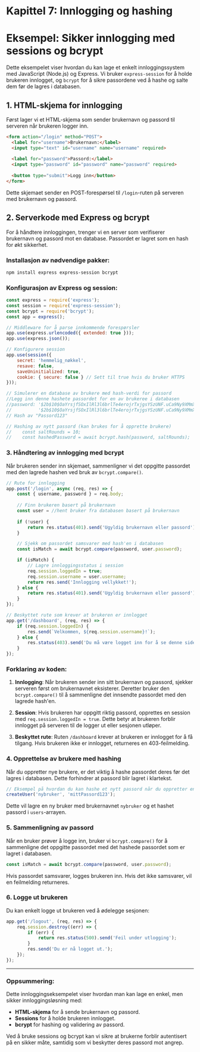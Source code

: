 # Kapittel 7: Innlogging og hashing

# Eksempel: Sikker innlogging med sessions og bcrypt

Dette eksempelet viser hvordan du kan lage et enkelt innloggingssystem med JavaScript (Node.js) og Express. Vi bruker `express-session` for å holde brukeren innlogget, og `bcrypt` for å sikre passordene ved å hashe og salte dem før de lagres i databasen.

## 1. HTML-skjema for innlogging

Først lager vi et HTML-skjema som sender brukernavn og passord til serveren når brukeren logger inn.

```html
<form action="/login" method="POST">
  <label for="username">Brukernavn:</label>
  <input type="text" id="username" name="username" required>
  
  <label for="password">Passord:</label>
  <input type="password" id="password" name="password" required>
  
  <button type="submit">Logg inn</button>
</form>
```

Dette skjemaet sender en POST-forespørsel til `/login`-ruten på serveren med brukernavn og passord.

## 2. Serverkode med Express og bcrypt

For å håndtere innloggingen, trenger vi en server som verifiserer brukernavn og passord mot en database. Passordet er lagret som en hash for økt sikkerhet.

### Installasjon av nødvendige pakker:

```bash
npm install express express-session bcrypt
```

### Konfigurasjon av Express og session:

```javascript
const express = require('express');
const session = require('express-session');
const bcrypt = require('bcrypt');
const app = express();

// Middleware for å parse innkommende forespørsler
app.use(express.urlencoded({ extended: true }));
app.use(express.json());

// Konfigurere session
app.use(session({
    secret: 'hemmelig_nøkkel',
    resave: false,
    saveUninitialized: true,
    cookie: { secure: false } // Sett til true hvis du bruker HTTPS
}));

// Simulerer en database av brukere med hash-verdi for passord
//Legg inn denne hashete passordet for en av brukeree i databasen 
//password: '$2b$10$OaYrsjfSOxIlRl3l6brlTe4erojrTxjgsYSzUNF.uCa9Ny9XMmXoS' 
//          '$2b$10$OaYrsjfSOxIlRl3l6brlTe4erojrTxjgsYSzUNF.uCa9Ny9XMmXoS'
// Hash av "Passord123"

// Hashing av nytt passord (kan brukes for å opprette brukere)
//    const saltRounds = 10;
//    const hashedPassword = await bcrypt.hash(password, saltRounds);
```

### 3. Håndtering av innlogging med bcrypt

Når brukeren sender inn skjemaet, sammenligner vi det oppgitte passordet med den lagrede hashen ved bruk av `bcrypt.compare()`.

```javascript
// Rute for innlogging
app.post('/login', async (req, res) => {
    const { username, password } = req.body;
    
    // Finn brukeren basert på brukernavn
    const user = //hent bruker fra databasen basert på brukernavn
    
    if (!user) {
        return res.status(401).send('Ugyldig brukernavn eller passord');
    }

    // Sjekk om passordet samsvarer med hash'en i databasen
    const isMatch = await bcrypt.compare(password, user.password);

    if (isMatch) {
        // Lagre innloggingsstatus i session
        req.session.loggedIn = true;
        req.session.username = user.username;
        return res.send('Innlogging vellykket!');
    } else {
        return res.status(401).send('Ugyldig brukernavn eller passord');
    }
});

// Beskyttet rute som krever at brukeren er innlogget
app.get('/dashboard', (req, res) => {
    if (req.session.loggedIn) {
        res.send(`Velkommen, ${req.session.username}!`);
    } else {
        res.status(403).send('Du må være logget inn for å se denne siden.');
    }
});
```

### Forklaring av koden:
1. **Innlogging**: Når brukeren sender inn sitt brukernavn og passord, sjekker serveren først om brukernavnet eksisterer. Deretter bruker den `bcrypt.compare()` til å sammenligne det innsendte passordet med den lagrede hash'en.
   
2. **Session**: Hvis brukeren har oppgitt riktig passord, opprettes en session med `req.session.loggedIn = true`. Dette betyr at brukeren forblir innlogget på serveren til de logger ut eller sesjonen utløper.

3. **Beskyttet rute**: Ruten `/dashboard` krever at brukeren er innlogget for å få tilgang. Hvis brukeren ikke er innlogget, returneres en 403-feilmelding.

### 4. Opprettelse av brukere med hashing

Når du oppretter nye brukere, er det viktig å hashe passordet deres før det lagres i databasen. Dette forhindrer at passord blir lagret i klartekst.

```javascript
// Eksempel på hvordan du kan hashe et nytt passord når du oppretter en bruker
createUser('nybruker', 'mittPassord123');
```

Dette vil lagre en ny bruker med brukernavnet `nybruker` og et hashet passord i `users`-arrayen.

### 5. Sammenligning av passord

Når en bruker prøver å logge inn, bruker vi `bcrypt.compare()` for å sammenligne det oppgitte passordet med det hashede passordet som er lagret i databasen.

```javascript
const isMatch = await bcrypt.compare(password, user.password);
```

Hvis passordet samsvarer, logges brukeren inn. Hvis det ikke samsvarer, vil en feilmelding returneres.

### 6. Logge ut brukeren

Du kan enkelt logge ut brukeren ved å ødelegge sesjonen:

```javascript
app.get('/logout', (req, res) => {
    req.session.destroy((err) => {
        if (err) {
            return res.status(500).send('Feil under utlogging');
        }
        res.send('Du er nå logget ut.');
    });
});
```

---

### Oppsummering:

Dette innloggingseksempelet viser hvordan man kan lage en enkel, men sikker innloggingsløsning med:
- **HTML-skjema** for å sende brukernavn og passord.
- **Sessions** for å holde brukeren innlogget.
- **bcrypt** for hashing og validering av passord.

Ved å bruke sessions og bcrypt kan vi sikre at brukerne forblir autentisert på en sikker måte, samtidig som vi beskytter deres passord mot angrep.